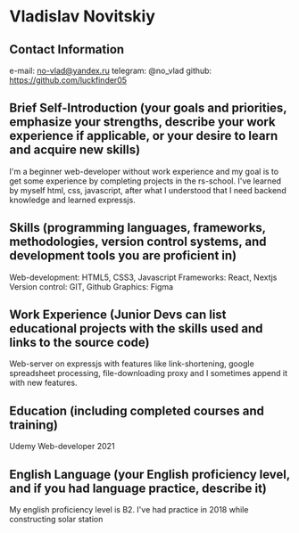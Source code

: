# Vladislav Novitskiy

## Contact Information
e-mail: no-vlad@yandex.ru
telegram: @no_vlad
github: https://github.com/luckfinder05

## Brief Self-Introduction (your goals and priorities, emphasize your strengths, describe your work experience if applicable, or your desire to learn and acquire new skills)
I'm a beginner web-developer without work experience and my goal is to get some experience by completing projects in the rs-school.
I've learned by myself html, css, javascript, after what I understood that I need backend knowledge and learned expressjs.


## Skills (programming languages, frameworks, methodologies, version control systems, and development tools you are proficient in)
Web-development: HTML5, CSS3, Javascript
Frameworks: React, Nextjs
Version control: GIT, Github
Graphics: Figma

## Work Experience (Junior Devs can list educational projects with the skills used and links to the source code)
Web-server on expressjs with features like link-shortening, google spreadsheet processing, file-downloading proxy
and I sometimes append it with new features.

## Education (including completed courses and training)
Udemy Web-developer 2021

## English Language (your English proficiency level, and if you had language practice, describe it)
My english proficiency level is B2. I've had practice in 2018 while constructing solar station
